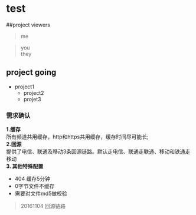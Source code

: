 # test
##project viewers
>me  

>you  
>they

## project going
* project1
	* project2
	* projet3

### 需求确认
**1.缓存**<br>
所有频道共用缓存，http和https共用缓存，缓存时间尽可能长;  
**2.回源**   
提供了电信、联通及移动3条回源链路。默认走电信、联通走联通、移动和铁通走移动   
**3. 其他特殊配置**
* 404 缓存5分钟
* 0字节文件不缓存
* 需要对文件md5做校验

> 20161104 回源链路 
